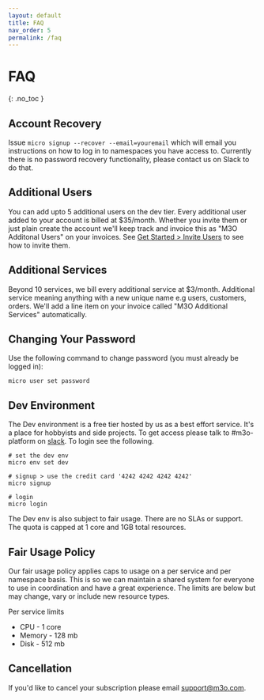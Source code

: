 ```yaml
---
layout: default
title: FAQ
nav_order: 5
permalink: /faq
---
```


# FAQ
{: .no_toc }

## Account Recovery

Issue `micro signup --recover --email=youremail` which will email you instructions on how to log in to namespaces you have access to.
Currently there is no password recovery functionality, please contact us on Slack to do that.

## Additional Users

You can add upto 5 additional users on the dev tier. Every additional user added to your account is billed at $35/month. Whether you invite 
them or just plain create the account we'll keep track and invoice this as "M3O Additonal Users" on your invoices. See 
[Get Started > Invite Users](/getting-started/invite-users) to see how to invite them.

## Additional Services

Beyond 10 services, we bill every additional service at $3/month. Additional service meaning anything with a new unique name
e.g users, customers, orders. We'll add a line item on your invoice called "M3O Additional Services" automatically.

## Changing Your Password

Use the following command to change password (you must already be logged in):

```
micro user set password
```

## Dev Environment

The Dev environment is a free tier hosted by us as a best effort service. It's a place for hobbyists and side projects. To get 
access please talk to #m3o-platform on [slack](https://slack.m3o.com). To login see the following.

```
# set the dev env
micro env set dev

# signup > use the credit card '4242 4242 4242 4242'
micro signup

# login
micro login 

```

The Dev env is also subject to fair usage. There are no SLAs or support. The quota is capped at 1 core and 1GB total resources.

## Fair Usage Policy

Our fair usage policy applies caps to usage on a per service and per namespace basis. This is so we can maintain a shared system 
for everyone to use in coordination and have a great experience. The limits are below but may change, vary or include new resource types.

Per service limits

- CPU - 1 core
- Memory - 128 mb
- Disk - 512 mb

## Cancellation

If you'd like to cancel your subscription please email [support@m3o.com](mailto:support@m3o.com).


